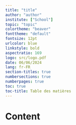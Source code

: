 ```yaml
---
title: "title"
author: "author"
institute: ["School"]
topic: "topic"
colortheme: "beaver"
fonttheme: "default"
fontsize: 12pt
urlcolor: blue
linkstyle: bold
aspectratio: 169
logo: src/logo.pdf
date: 06/06/2024
lang: fr-FR
section-titles: true
numbersections: true
numberpages: true
toc: true
toc-title: Table des matières
---
```


# Content
